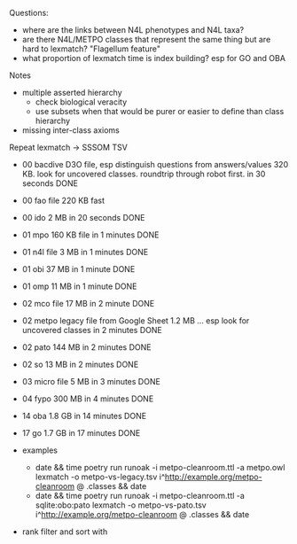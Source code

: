 Questions:

- where are the links between N4L phenotypes and N4L taxa?
- are there N4L/METPO classes that represent the same thing but are hard to lexmatch? "Flagellum feature" 
- what proportion of lexmatch time is index building? esp for GO and OBA

Notes

- multiple asserted hierarchy
    - check biological veracity
    - use subsets when that would be purer or easier to define than class hierarchy
- missing inter-class axioms

Repeat lexmatch -> SSSOM TSV
- 00 bacdive D3O file, esp distinguish questions from answers/values 320 KB. look for uncovered classes. roundtrip
through robot first. in 30 seconds DONE
- 00 fao file 220 KB fast
- 00 ido 2 MB in 20 seconds DONE
- 01 mpo 160 KB file in 1 minutes DONE
- 01 n4l file 3 MB in 1 minutes DONE
- 01 obi 37 MB in 1 minute DONE
- 01 omp 11 MB in 1 minute DONE
- 02 mco file 17 MB in 2 minute DONE
- 02 metpo legacy file from Google Sheet 1.2 MB ... esp look for uncovered classes in 2 minutes DONE
- 02 pato 144 MB in 2 minutes DONE
- 02 so 13 MB in 2 minutes DONE
- 03 micro file 5 MB in 3 minutes DONE
- 04 fypo 300 MB in 4 minutes DONE
- 14 oba 1.8 GB in 14 minutes DONE
- 17 go 1.7 GB in 17 minutes DONE

- examples
  - date && time poetry run runoak -i metpo-cleanroom.ttl -a metpo.owl lexmatch -o metpo-vs-legacy.tsv i^http://example.org/metpo-cleanroom @ .classes && date
  - date && time poetry run runoak -i metpo-cleanroom.ttl -a sqlite:obo:pato lexmatch -o metpo-vs-pato.tsv i^http://example.org/metpo-cleanroom @ .classes && date
- rank filter and sort with 
